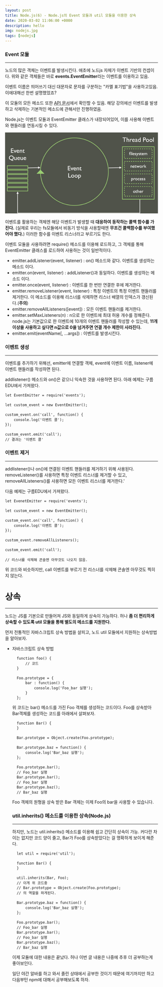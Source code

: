 ```yaml
---
layout: post
title: Node.js(6) - Node.js의 Event 모듈과 util 모듈을 이용한 상속
date: 2020-03-02 11:06:00 +0000
description: hello
img: nodejs.jpg
tags: [nodejs]
---
```


### Event 모듈

---

노드의 많은 객체는 이벤트를 발생시킨다. 애초에 노드js 자체가 이벤트 기반의 컨셉이다. 위와 같은 객체들은 바로 **events.EventEmitter**라는 이벤트를 이용하고 있음.

이벤트 이름은 띄어쓰기 대신 대문자로 문자를 구분하는 "카멜 표기법"을 사용하고있음. 이에대해선 한번 설명했었죠?

이 모듈의 모든 메소드 또한 [API 문서](https://nodejs.org/api/events.html)에서 확인할 수 있음. 해당 강의에선 이벤트를 발생하고 삭제하는 기본적인 메소드에 관해서만 진행하였음.

Node.js는 이벤트 모듈과 EventEmitter 클래스가 내장되어있어, 이를 사용해 이벤트와 핸들러를 연동시킬 수 있다.

<center><img src="/assets/img/nodejs/2020-03-02-Node.js-공부(6)/1.png"></center>

이벤트를 활용하는 객체엔 해당 이벤트가 발생할 때 **대응하여 동작하는 콜백 함수를 가진다.** (실제로 우리는 fs모듈에서 비동기 방식을 사용할때엔 **무조건 콜백함수를 부여했어야 했다.**) 이러한 함수를 이벤트 리스너라고 부르기도 한다.

이벤트 모듈을 사용하려면 require() 메소드를 이용해 로드하고,  그 객체를 통해 EventEmitter 클래스를 로드하여 사용하는 것이 일반적이다.

- emitter.addListener(event, listener) : on() 메소드와 같다. 이벤트를 생성하는 메소드 이다.
- emitter.on(event, listener) : addListener()과 동일하다. 이벤트를 생성하는 메소드 이다.
- emitter.once(event, listener) : 이벤트를 한 번만 연결한 후에 제거한다.
- emitter.removeListener(event, listener) : 특정 이벤트의 특정 이벤트 핸들러를 제거한다. 이 메소드를 이용해 리스너를 삭제하면 리스너 배열의 인덱스가 갱신된다.(**주의**)
- emitter.removeAllListeners([event]) : 모든 이벤트 핸들러를 제거한다.
- emitter.setMaxListeners(n) : n으로 한 이벤트에 최대 허용 개수를 정해준다. node.js는 기본값으로 한 이벤트에 10개의 이벤트 핸들러를 작성할 수 있는데, **11개 이상을 사용하고 싶다면 n값으로 0을 넘겨주면 연결 개수 제한이 사라진다.**
- emitter.emit(eventName[, ...args]) : 이벤트를 발생시킨다.

### 이벤트 생성

---

이벤트를 추가하기 위해선, emitter에 연결할 객체, event에 이벤트 이름, listener에 이벤트 핸들러를 작성하면 된다.

addlistener() 메소드와 on()은 같으니 익숙한 것을 사용하면 된다. 아래 예제는 구름EDU에서 가져왔다.

    let EventEmitter = require('events');
    
    let custom_event = new EventEmitter();
    
    custom_event.on('call', function() {
    	console.log('이벤트 콜');
    });
    
    custom_event.emit('call');
    // 결과는 '이벤트 콜'

### 이벤트 제거

---

addlistener()나 on()에 연결된 이벤트 핸들러를 제거하기 위해 사용된다. removeListener()를 사용하면 특정 이벤트 리스너를 제거할 수 있고, removeAllListeners()를 사용하면 모든 이벤트 리스너를 제거한다.'

다음 예제는 구름EDU에서 가져왔다.

    let EvenetEmitter = require('events');
    
    let custom_event = new EventEmitter();
    
    custom_event.on('call', function() {
    	console.log('이벤트 콜');
    });
    
    custom_event.removeAllListeners();
    
    custom_event.emit('call');
    
    // 리스너를 삭제해 콘솔엔 아무것도 나오지 않음.

위 코드와 비슷하지만, call 이벤트를 부르기 전 리스너를 삭제해 콘솔엔 아무것도 찍히지 않는다.

<center>
<ins class="kakao_ad_area" style="display:none; margin-top: 15px;" 
 data-ad-unit    = "DAN-1iykkck0nlqnp" 
 data-ad-width   = "250" 
 data-ad-height  = "250"></ins> 
<script type="text/javascript" src="//t1.daumcdn.net/kas/static/ba.min.js" async></script>
</center>


# 상속

---

노드는 JS를 기본으로 만들어져 JS와 동일하게 상속이 가능하다. 허나 **좀 더 편리하게 상속할 수 있도록 util 모듈을 통해 별도의 메소드를 지원한다.**

먼저 전통적인 자바스크립트 상속 방법을 살피고, 노드 util 모듈에서 지원하는 상속방법을 알아보자.

- 자바스크립트 상속 방법

        function foo() {
        	// 코드
        }
        
        Foo.prototype = {
        	bar : function() {
        		console.log('Foo_bar 실행');
        	}
        };
        

    위 코드는 bar() 메소드를 가진 Foo 객체를 생성하는 코드이다. Foo를 상속받아 Bar객체를 생성하는 코드를 아래에서 살펴보자.

        function Bar() {
        }
        
        Bar.prototype = Object.create(Foo.prototype);
        
        Bar.prototype.baz = function() {
        	console.log('Bar_baz 실행');
        };
        
        Foo.prototype.bar();
        // Foo_bar 실행
        Bar.prototype.bar();
        // Foo_bar 실행
        Bar.prototype.baz();
        // Bar_baz 실행

    Foo 객체의 원형을 상속 받은 Bar 객체는 이제 Foo의 bar을 사용할 수 있습니다.

    ### util.inherits() 메소드를 이용한 상속(Node.js)

    ---

    하지만, 노드는 util.inherits() 메소드를 이용해 쉽고 간단히 상속이 가능. 커다란 차이는 없지만 코드 양이 줄고, Bar가 Foo를 상속받았다는  걸 명확하게 보이게 해준다.

        let util = require('util');
        
        function Bar() {
        }
        
        util.inherits(Bar, Foo);
        // 이게 위 코드중
        // Bar.prototype = Object.create(Foo.prototype);
        // 의 역할을 하게된다.
        
        Bar.prototype.baz = function() {
        	console.log('Bar_baz 실행');
        };
        
        Foo.prototype.bar();
        // Foo_bar 실행
        Bar.prototype.bar();
        // Foo_bar 실행
        Bar.prototype.baz();
        // Bar_baz 실행

    이제 모듈에 대한 내용은 끝났다. 허나 이번 글 내용은 나중에 추후 더 공부하는게 좋아보인다.

    일단 야간 알바를 하고 와서 졸린 상태에서 공부한 것이기 때문에 여기까지만 하고 다음부턴 npm에 대해서 공부해보도록 하자.